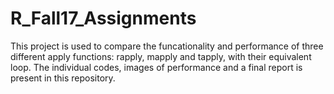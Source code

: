 # R_Fall17_Assignments
This project is used to compare the funcationality and performance of three different apply functions: rapply, mapply and tapply, with their equivalent loop.
The individual codes, images of performance and a final report is present in this repository.
